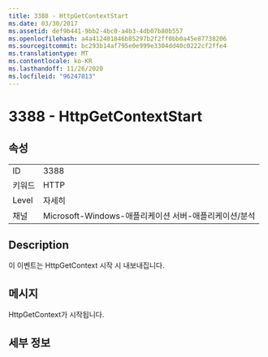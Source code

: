 ```yaml
---
title: 3388 - HttpGetContextStart
ms.date: 03/30/2017
ms.assetid: def9b441-9bb2-4bc0-a4b3-4db07b80b557
ms.openlocfilehash: a4a412401846b85297b2f2ff0bb0a45e87738206
ms.sourcegitcommit: bc293b14af795e0e999e3304dd40c0222cf2ffe4
ms.translationtype: MT
ms.contentlocale: ko-KR
ms.lasthandoff: 11/26/2020
ms.locfileid: "96247813"
---
```

# <a name="3388---httpgetcontextstart"></a>3388 - HttpGetContextStart

## <a name="properties"></a>속성  
  
|||  
|-|-|  
|ID|3388|  
|키워드|HTTP|  
|Level|자세히|  
|채널|Microsoft-Windows-애플리케이션 서버-애플리케이션/분석|  
  
## <a name="description"></a>Description  

 이 이벤트는 HttpGetContext 시작 시 내보내집니다.  
  
## <a name="message"></a>메시지  

 HttpGetContext가 시작됩니다.  
  
## <a name="details"></a>세부 정보
